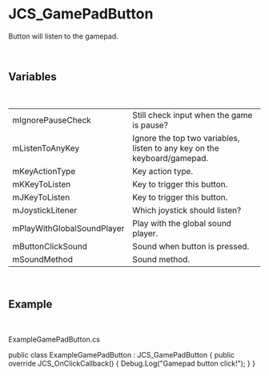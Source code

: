 <div id="content-header">
  <h1>JCS_GamePadButton</h1>
</div>

<p>
  Button will listen to the gamepad.
</p>


<br/>
<h2>Variables</h2>
<br/>

<table>
  <tr>
    <td>mIgnorePauseCheck</td>
    <td>Still check input when the game is pause?</td>
  </tr>
  <tr>
    <td>mListenToAnyKey</td>
    <td>Ignore the top two variables, listen to any key on the keyboard/gamepad.</td>
  </tr>
  <tr>
    <td>mKeyActionType</td>
    <td>Key action type.</td>
  </tr>
  <tr>
    <td>mKKeyToListen</td>
    <td>Key to trigger this button.</td>
  </tr>
  <tr>
    <td>mJKeyToListen</td>
    <td>Key to trigger this button.</td>
  </tr>
  <tr>
    <td>mJoystickLitener</td>
    <td>Which joystick should listen?</td>
  </tr>
  <tr>
    <td>mPlayWithGlobalSoundPlayer</td>
    <td>Play with the global sound player.</td>
  </tr>
  <tr>
    <td>mButtonClickSound</td>
    <td>Sound when button is pressed.</td>
  </tr>
  <tr>
    <td>mSoundMethod</td>
    <td>Sound method.</td>
  </tr>
</table>


<br/>
<h2>Example</h2>
<br/>

<p>ExampleGamePadButton.cs</p>
<div class="code-block">
  public class ExampleGamePadButton : JCS_GamePadButton {
      public override JCS_OnClickCallback() {
          Debug.Log("Gamepad button click!");
      }
  }

</div>
